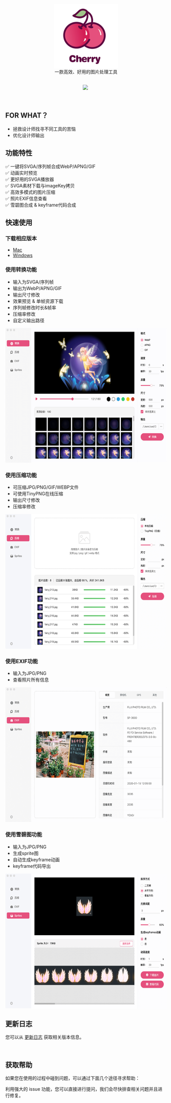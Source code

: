 <div align="center">
 <img src="./img/logo.png" width = "200" height = "200" align=center />
</div>

<div align="center">
一款高效、好用的图片处理工具
</div>

<br>  

<div align="center">

 ![](https://img.shields.io/badge/Releases-v0.0.3-blue.svg) ![]()

</div>

<br>  

## FOR WHAT？
* 拯救设计师找寻不同工具的苦恼
* 优化设计师输出

## 功能特性

✅  一键将SVGA/序列帧合成WebP/APNG/GIF  
✅  动画实时预览   
✅  更好用的SVGA播放器   
✅  SVGA素材下载与imageKey拷贝  
✅  高效多模式的图片压缩   
✅  照片EXIF信息查看  
✅  雪碧图合成 & keyframe代码合成

## 快速使用

### 下载相应版本  

* [Mac](https://yyued.github.io/cherry/) 
* [Windows](https://yyued.github.io/cherry/) 

### 使用转换功能  
*  输入为SVGA/序列帧
*  输出为WebP/APNG/GIF
*  输出尺寸修改
*  效果预览 & 单帧资源下载
*  序列帧修改时长&帧率
*  压缩率修改
*  自定义输出路径

 <img src="./img/convert.png" width = "600" height = "420"/>  

<br/>

### 使用压缩功能   
* 可压缩JPG/PNG/GIF/WEBP文件
* 可使用TinyPNG在线压缩
* 输出尺寸修改
* 压缩率修改

 <img src="./img/compress.png" width = "600" height = "420"/> 

<br/>

### 使用EXIF功能
* 输入为JPG/PNG
* 查看照片所有信息

 <img src="./img/exif.png" width = "600" height = "420"/>  

<br/>

### 使用雪碧图功能
* 输入为JPG/PNG
* 生成sprite图
* 自动生成keyframe动画
* keyframe代码导出

 <img src="./img/sprite.png" width = "600" height = "420"/>  

<br/>

## 更新日志
您可以从 [更新日志](https://github.com/yyued/Cherry/releases) 获取相关版本信息。

<br/>

## 获取帮助
如果您在使用的过程中碰到问题，可以通过下面几个途径寻求帮助：

利用强大的 issue 功能，您可以直接进行提问，我们会尽快排查相关问题并且进行修复。


